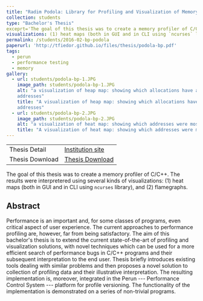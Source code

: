 ```yaml
---
title: "Radim Podola: Library for Profiling and Visualization of Memory Consumption of C/C++ Programs"
collection: students
type: "Bachelor's Thesis"
exceprt='The goal of this thesis was to create a memory profiler of C/C++. The results were interpretered using several kinds of
visualizations: (1) heat maps (both in GUI and in CLI using `ncurses` library), and (2) flamegraphs.'
permalink: /students/2016-02-bp-podola
paperurl: 'http://tfiedor.github.io/files/thesis/podola-bp.pdf'
tags:
  - perun
  - performance testing
  - memory
gallery:
  - url: students/podola-bp-1.JPG
    image_path: students/podola-bp-1.JPG
    alt: "a visualization of heap map: showing which allocations have allocated memory on which
    addresses"
    title: "A visualization of heap map: showing which allocations have allocated memory on which
    addresses"
  - url: students/podola-bp-2.JPG
    image_path: students/podola-bp-2.JPG
    alt: "a visualization of heat map: showing which addresses were mostly allocated on."
    title: "A visualization of heat map: showing which addresses were mostly allocated on."
---
```

|                      |                                                                                                                                     |
|----------------------|-------------------------------------------------------------------------------------------------------------------------------------|
| Thesis Detail        | [Institution site](https://www.vut.cz/studenti/zav-prace/detail/106155) |
| Thesis Download      | [Thesis Download](https://www.vut.cz/www_base/zav_prace_soubor_verejne.php?file_id=158576) |

The goal of this thesis was to create a memory profiler of C/C++. The results were interpretered using several kinds of
visualizations: (1) heat maps (both in GUI and in CLI using `ncurses` library), and (2) flamegraphs.

## Abstract

Performance is an important and, for some classes of programs, even critical aspect of user experience. The current
approaches to performance profiling are, however, far from being satisfactory. The aim of this bachelor's thesis is to
extend the current state-of-the-art of profiling and visualization solutions, with novel techniques which can be used
for a more efficient search of performance bugs in C/C++ programs and their subsequent interpretation to the end user.
Thesis briefly introduces existing tools dealing with similar problems and then proposes a novel solution to collection
of profiling data and their illustrative interpretation. The resulting implementation is, moreover, integrated in the
Perun --- Performance Control System --- platform for profile versioning. The functionality of the implementation is
demonstrated on a series of non-trivial programs.
